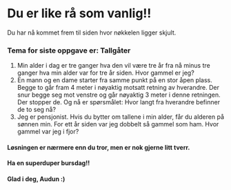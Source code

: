 # Du er like rå som vanlig!!

Du har nå kommet frem til siden hvor nøkkelen ligger skjult.

### Tema for siste oppgave er: Tallgåter

1. Min alder i dag er tre ganger hva den vil være tre år fra nå minus tre ganger hva min alder var for tre år siden. Hvor gammel er jeg?
2. En mann og en dame starter fra samme punkt på en stor åpen plass. Begge to går fram 4 meter i nøyaktig motsatt retning av hverandre. Der snur begge seg mot venstre og går nøyaktig 3 meter i denne retningen. Der stopper de. Og nå er spørsmålet: Hvor langt fra hverandre befinner de to seg nå?
3. Jeg er pensjonist. Hvis du bytter om tallene i min alder, får du alderen på sønnen min. For ett år siden var jeg dobbelt så gammel som ham. Hvor gammel var jeg i fjor?

#### Løsningen er nærmere enn du tror, men er nok gjerne litt tverr.

#### Ha en superduper bursdag!!


#### Glad i deg, Audun :)

